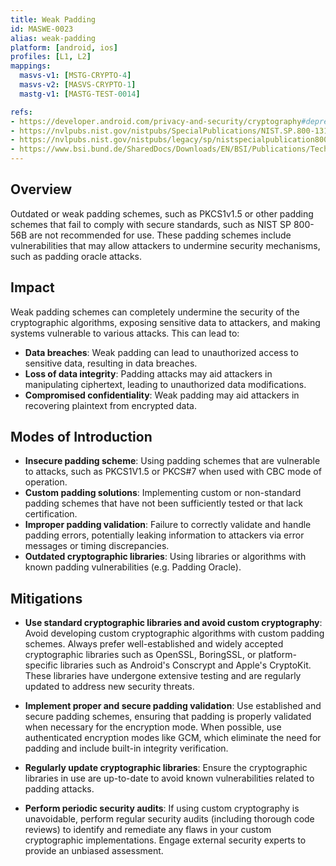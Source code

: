 ```yaml
---
title: Weak Padding
id: MASWE-0023
alias: weak-padding
platform: [android, ios]
profiles: [L1, L2]
mappings:
  masvs-v1: [MSTG-CRYPTO-4]
  masvs-v2: [MASVS-CRYPTO-1]
  mastg-v1: [MASTG-TEST-0014]

refs:
- https://developer.android.com/privacy-and-security/cryptography#deprecated-functionality
- https://nvlpubs.nist.gov/nistpubs/SpecialPublications/NIST.SP.800-131Ar2.pdf
- https://nvlpubs.nist.gov/nistpubs/legacy/sp/nistspecialpublication800-38a.pdf
- https://www.bsi.bund.de/SharedDocs/Downloads/EN/BSI/Publications/TechGuidelines/TG02102/BSI-TR-02102-1.pdf?__blob=publicationFile
---
```


## Overview

Outdated or weak padding schemes, such as PKCS1v1.5 or other padding schemes that fail to comply with secure standards, such as NIST SP 800-56B are not recommended for use. These padding schemes include vulnerabilities that may allow attackers to undermine security mechanisms, such as padding oracle attacks.

## Impact

Weak padding schemes can completely undermine the security of the cryptographic algorithms, exposing sensitive data to attackers, and making systems vulnerable to various attacks. This can lead to:

- **Data breaches**: Weak padding can lead to unauthorized access to sensitive data, resulting in data breaches.
- **Loss of data integrity**: Padding attacks may aid attackers in manipulating ciphertext, leading to unauthorized data modifications.
- **Compromised confidentiality**: Weak padding may aid attackers in recovering plaintext from encrypted data.

## Modes of Introduction

- **Insecure padding scheme**: Using padding schemes that are vulnerable to attacks, such as PKCS1V1.5 or PKCS#7 when used with CBC mode of operation.
- **Custom padding solutions**: Implementing custom or non-standard padding schemes that have not been sufficiently tested or that lack certification.
- **Improper padding validation**: Failure to correctly validate and handle padding errors, potentially leaking information to attackers via error messages or timing discrepancies.
- **Outdated cryptographic libraries**: Using libraries or algorithms with known padding vulnerabilities (e.g. Padding Oracle).

## Mitigations

- **Use standard cryptographic libraries and avoid custom cryptography**: Avoid developing custom cryptographic algorithms with custom padding schemes. Always prefer well-established and widely accepted cryptographic libraries such as OpenSSL, BoringSSL, or platform-specific libraries such as Android's Conscrypt and Apple's CryptoKit. These libraries have undergone extensive testing and are regularly updated to address new security threats.

- **Implement proper and secure padding validation**: Use established and secure padding schemes, ensuring that padding is properly validated when necessary for the encryption mode. When possible, use authenticated encryption modes like GCM, which eliminate the need for padding and include built-in integrity verification.

- **Regularly update cryptographic libraries**: Ensure the cryptographic libraries in use are up-to-date to avoid known vulnerabilities related to padding attacks.

- **Perform periodic security audits**: If using custom cryptography is unavoidable, perform regular security audits (including thorough code reviews) to identify and remediate any flaws in your custom cryptographic implementations. Engage external security experts to provide an unbiased assessment.